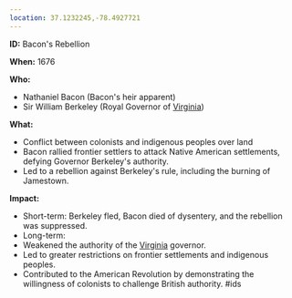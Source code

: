 ```yaml
---
location: 37.1232245,-78.4927721
---
```

**ID:** Bacon's Rebellion

**When:** 1676

**Who:**
* Nathaniel Bacon (Bacon's heir apparent)
* Sir William Berkeley (Royal Governor of [Virginia](./../Virginia/))

**What:**
* Conflict between colonists and indigenous peoples over land
* Bacon rallied frontier settlers to attack Native American settlements, defying Governor Berkeley's authority.
* Led to a rebellion against Berkeley's rule, including the burning of Jamestown.

**Impact:**
* Short-term: Berkeley fled, Bacon died of dysentery, and the rebellion was suppressed.
* Long-term:
 * Weakened the authority of the [Virginia](./../Virginia/) governor.
 * Led to greater restrictions on frontier settlements and indigenous peoples.
 * Contributed to the American Revolution by demonstrating the willingness of colonists to challenge British authority.
#ids